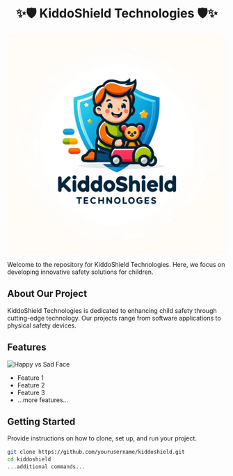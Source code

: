 <div align="center">
    <h1>✨🛡️ KiddoShield Technologies 🛡️✨</h1>
</div>




<div align="center">
    <img src="KiddoShield%20Technologies%20logo.png" alt="KiddoShield Technologies Logo" width="550"/>
</div>



Welcome to the repository for KiddoShield Technologies. Here, we focus on developing innovative safety solutions for children.

## About Our Project

KiddoShield Technologies is dedicated to enhancing child safety through cutting-edge technology. Our projects range from software applications to physical safety devices.

## Features
![Happy vs Sad Face](Copy%20of%20Happy%20face%20Vs%20Sad%20Face%20DataDeck%20(26).png)




- Feature 1
- Feature 2
- Feature 3
- ...more features...

## Getting Started

Provide instructions on how to clone, set up, and run your project.

```bash
git clone https://github.com/yourusername/kiddoshield.git
cd kiddoshield
...additional commands...

